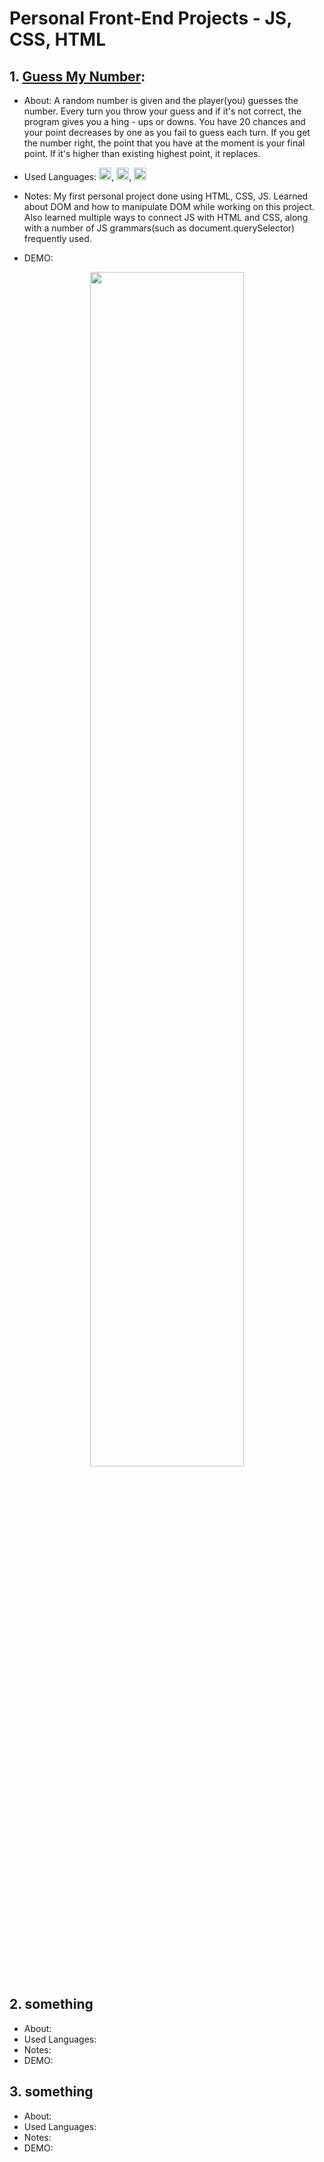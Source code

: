 # Personal Front-End Projects - JS, CSS, HTML

## 1. [Guess My Number](https://github.com/beomjookim/JSprojects/tree/main/project1):

- About: A random number is given and the player(you) guesses the number. Every turn you throw your guess and if it's not correct, the program gives you a hing - ups or downs. You have 20 chances and your point decreases by one as you fail to guess each turn. If you get the number right, the point that you have at the moment is your final point. If it's higher than existing highest point, it replaces.

- Used Languages: <img src="https://img.shields.io/badge/html5-%23E34F26.svg?style=for-the-badge&logo=html5&logoColor=white" height="20">, <img src="https://img.shields.io/badge/css3-%231572B6.svg?style=for-the-badge&logo=css3&logoColor=white" height="20">, <img src="https://img.shields.io/badge/javascript-%23323330.svg?style=for-the-badge&logo=javascript&logoColor=%23F7DF1E" height="20">

- Notes: My first personal project done using HTML, CSS, JS. Learned about DOM and how to manipulate DOM while working on this project. Also learned multiple ways to connect JS with HTML and CSS, along with a number of JS grammars(such as document.querySelector) frequently used.

- DEMO:
<div align="center">
  <img src="https://user-images.githubusercontent.com/29809668/133076536-e4aee95d-fe4a-47b1-a97d-1a8dd7557043.gif" width="70%">
</div>
  
  
## 2. something

- About:
- Used Languages:
- Notes:
- DEMO:


## 3. something

- About:
- Used Languages:
- Notes:
- DEMO:
